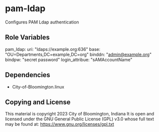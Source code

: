 pam-ldap
=========

Configures PAM Ldap authentication


Role Variables
--------------

pam_ldap:
  uri:            "ldaps://example.org:636"
  base:           "OU=Departments,DC=example,DC=org"
  binddn:         "admin@example.org"
  bindpw:         "secret password"
  login_attribue: "sAMAccountName"

Dependencies
------------

* City-of-Bloomington.linux

Copying and License
-------

This material is copyright 2023 City of Bloomington, Indiana
It is open and licensed under the GNU General Public License (GPL) v3.0 whose full text may be found at:
https://www.gnu.org/licenses/gpl.txt

